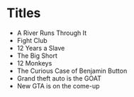 # Titles

* A River Runs Through It
* Fight Club
* 12 Years a Slave
* The Big Short
* 12 Monkeys
* The Curious Case of Benjamin Button
* Grand theft auto is the GOAT
* New GTA is on the come-up


